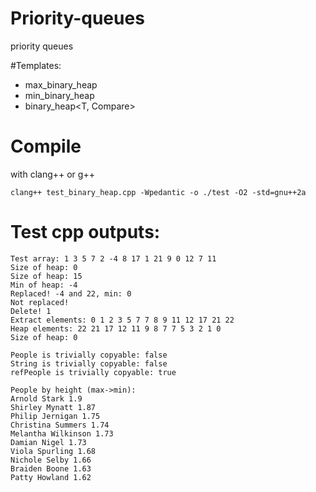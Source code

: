 # Priority-queues
priority queues

#Templates:
 - max_binary_heap<T>
 - min_binary_heap<T>
 - binary_heap<T, Compare>
  
# Compile
with clang++ or g++
```
clang++ test_binary_heap.cpp -Wpedantic -o ./test -O2 -std=gnu++2a
```
# Test cpp outputs:
```
Test array: 1 3 5 7 2 -4 8 17 1 21 9 0 12 7 11
Size of heap: 0
Size of heap: 15
Min of heap: -4
Replaced! -4 and 22, min: 0
Not replaced!
Delete! 1
Extract elements: 0 1 2 3 5 7 7 8 9 11 12 17 21 22
Heap elements: 22 21 17 12 11 9 8 7 7 5 3 2 1 0
Size of heap: 0

People is trivially copyable: false
String is trivially copyable: false
refPeople is trivially copyable: true

People by height (max->min):
Arnold Stark 1.9
Shirley Mynatt 1.87
Philip Jernigan 1.75
Christina Summers 1.74
Melantha Wilkinson 1.73
Damian Nigel 1.73
Viola Spurling 1.68
Nichole Selby 1.66
Braiden Boone 1.63
Patty Howland 1.62
```
